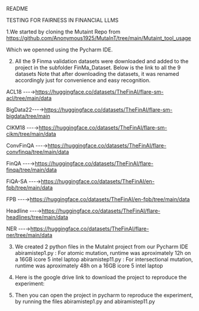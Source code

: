 README 

TESTING FOR FAIRNESS IN FINANCIAL LLMS

1.We started by cloning the Mutaint Repo from https://github.com/Anonymous1925/MutaInT/tree/main/Mutaint_tool_usage

Which we openned using the Pycharm IDE.

2. All the 9 Finma validation datasets were downloaded and added to the project in the subfolder FinMa_Dataset. Below is the link to all the 9 datasets
Note that after downloading the datasets, it was renamed accordingly just for convenience and easy recognition.

ACL18 ---→https://huggingface.co/datasets/TheFinAI/flare-sm-acl/tree/main/data

BigData22---→https://huggingface.co/datasets/TheFinAI/flare-sm-bigdata/tree/main

CIKM18 ---→https://huggingface.co/datasets/TheFinAI/flare-sm-cikm/tree/main/data

ConvFinQA ---→https://huggingface.co/datasets/TheFinAI/flare-convfinqa/tree/main/data

FinQA ---→https://huggingface.co/datasets/TheFinAI/flare-finqa/tree/main/data

FiQA-SA ---→https://huggingface.co/datasets/TheFinAI/en-fpb/tree/main/data

FPB ---→https://huggingface.co/datasets/TheFinAI/en-fpb/tree/main/data

Headline ---→https://huggingface.co/datasets/TheFinAI/flare-headlines/tree/main/data

NER ---→https://huggingface.co/datasets/TheFinAI/flare-ner/tree/main/data

3. We created 2 python files in the MutaInt project from our Pycharm IDE
abiramistep1.py : For atomic mutation, runtime was aproximately 12h on a 16GB icore 5 intel laptop
abiramistep11.py : For intersectional mutation, runtime was aproximately 48h on a 16GB icore 5 intel laptop

4. Here is the google drive link to download the project to reproduce the experiment: 



5. Then you can open the project in pycharm to reproduce the experiment, by running the files abiramistep1.py and abiramistep11.py 
